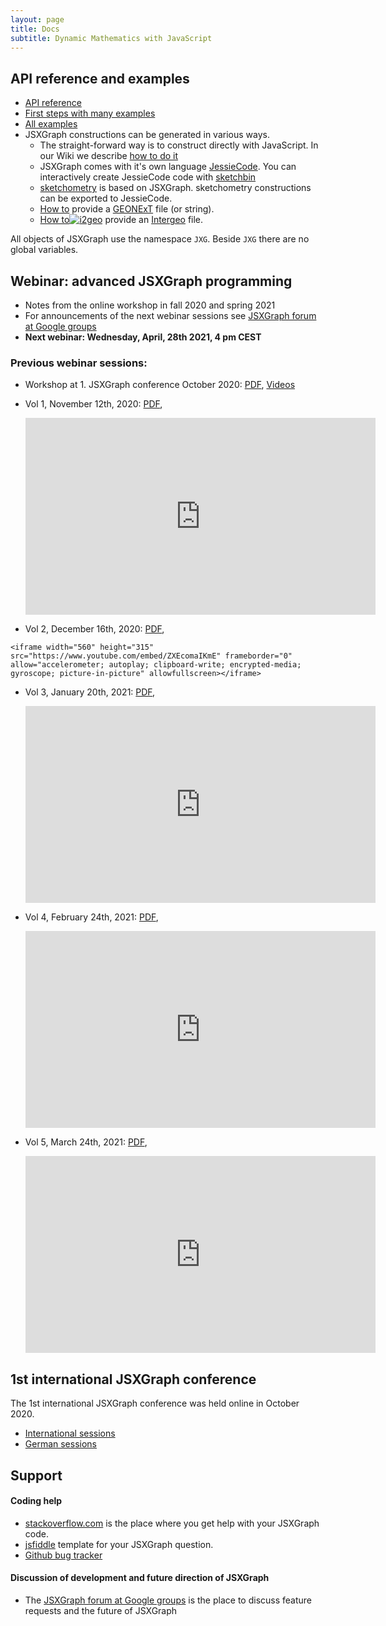 ```yaml
---
layout: page
title: Docs
subtitle: Dynamic Mathematics with JavaScript
---
```

## API reference and examples

* [API reference](/docs/index.html)
* [First steps with many examples](/wiki/index.php/Documentation)
* [All examples](/wiki/index.php/Category:Examples)
* JSXGraph constructions can be generated in various ways.
    * The straight-forward way is to construct directly with JavaScript. In our Wiki we describe [how to do it](//jsxgraph.uni-bayreuth.de/wiki/index.php/Documentation)
    * JSXGraph comes with it's own language [JessieCode](../docs_jessiecode/). You can interactively create JessieCode code with [sketchbin](https://bin.sketchometry.org)
    * [sketchometry](//sketchometry.org) is based on JSXGraph. sketchometry constructions can be exported to JessieCode.
    * [How to](//jsxgraph.org/wiki/index.php/Displaying_GEONExT_constructions) provide a <a href="//geonext.de" target="_blank">GEONExT</a> file (or string). 
    * [How to](//jsxgraph.org/wiki/index.php/Displaying_Intergeo_constructions)[<img  src="//geonext.uni-bayreuth.de/uploads/pics/Banner-Button_120x60_v2_0.png" alt="i2geo" />](http://i2geo.net) provide an <a href="//i2geo.net/" target="_blank">Intergeo</a> file.

All objects of JSXGraph use the namespace `JXG`. Beside `JXG` there are no global variables.

## Webinar: advanced JSXGraph programming

* Notes from the online workshop in fall 2020 and spring 2021
* For announcements of the next webinar sessions see [JSXGraph forum at Google groups](https://groups.google.com/forum/#!forum/jsxgraph)
* **Next webinar: Wednesday, April, 28th 2021, 4 pm CEST**

### Previous webinar sessions:

* Workshop at 1. JSXGraph conference October 2020: [PDF](/webinar/advanced.pdf), [Videos](https://jsxgraph.org/conf/program)
* Vol 1, November 12th, 2020: [PDF](/webinar/advanced1.pdf), 

    <iframe width="560" height="315" src="https://www.youtube.com/embed/s3sUJualJJ0" frameborder="0" allow="accelerometer; autoplay; clipboard-write; encrypted-media; gyroscope; picture-in-picture" allowfullscreen></iframe>

* Vol 2, December 16th, 2020: [PDF](/webinar/advanced2.pdf),
<!--
[Zoom link](https://uni-bayreuth.zoom.us/j/92956928761?pwd=VmFaRTNhbUdmQ3g3dFp4amJQT0hPUT09)
-->

    <iframe width="560" height="315" src="https://www.youtube.com/embed/ZXEcomaIKmE" frameborder="0" allow="accelerometer; autoplay; clipboard-write; encrypted-media; gyroscope; picture-in-picture" allowfullscreen></iframe>

* Vol 3, January 20th, 2021: [PDF](/webinar/advanced3.pdf),

    <iframe width="560" height="315" src="https://www.youtube.com/embed/rpQc_ZHcgWE" frameborder="0" allow="accelerometer; autoplay; clipboard-write; encrypted-media; gyroscope; picture-in-picture" allowfullscreen></iframe>

* Vol 4, February 24th, 2021: [PDF](/webinar/advanced4.pdf),

    <iframe width="560" height="315" src="https://www.youtube.com/embed/WcmQbGEqvLA" frameborder="0" allow="accelerometer; autoplay; clipboard-write; encrypted-media; gyroscope; picture-in-picture" allowfullscreen></iframe>

* Vol 5, March 24th, 2021: [PDF](/webinar/advanced5.pdf),

    <iframe width="560" height="315" src="https://www.youtube.com/embed/dPg1Xow4ues" title="YouTube video player" frameborder="0" allow="accelerometer; autoplay; clipboard-write; encrypted-media; gyroscope; picture-in-picture" allowfullscreen></iframe>

## 1st international JSXGraph conference

The 1st international JSXGraph conference was held online in October 2020. 

* [International sessions](https://jsxgraph.org/conf)
* [German sessions](https://jsxgraph.org/conf.de)

## Support

#### Coding help
* [stackoverflow.com](https://stackoverflow.com/search?tab=newest&q=jsxgraph) is the place where you get help with your JSXGraph code.
* [jsfiddle](https://jsfiddle.net/dr63zumf/1/) template for your JSXGraph question.
* [Github bug tracker](https://github.com/jsxgraph/jsxgraph/issues)

#### Discussion of development and future direction of JSXGraph
* The [JSXGraph forum at Google groups](https://groups.google.com/forum/#!forum/jsxgraph) is the place to discuss feature requests and the future of JSXGraph
